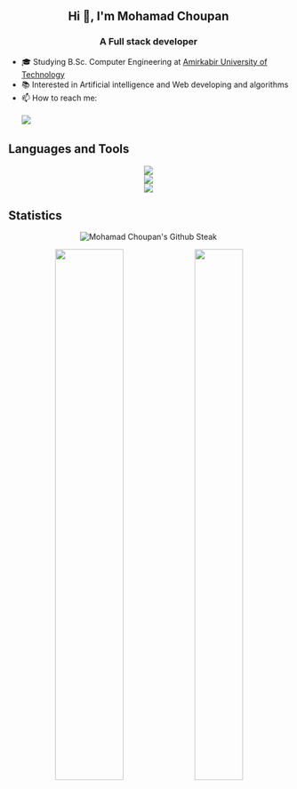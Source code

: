 
<h2 align="center">Hi 👋, I'm Mohamad Choupan</h2>
<h3 align="center">A Full stack developer</h3> 

- 🎓 Studying B.Sc. Computer Engineering at [Amirkabir University of Technology](https://aut.ac.ir)
- 📚 Interested in Artificial intelligence and Web developing and algorithms
- 📫 How to reach me: <br> <br>
[![](https://img.shields.io/badge/-mohamadchoupan80@gmail.com-black?style=flat-circle&logo=gmail)](mailto:mohamadchoupan80@gmail.com)



## Languages and Tools

<p align="center">
  <a href="https://skillicons.dev">
    <img src="https://skillicons.dev/icons?i=c,java,python,js,ts,react,nodejs,django,html,css,reactnative" /><br>
    <img src="https://skillicons.dev/icons?i=postgres,mysql,sqlite,docker,kubernetes,linux" /><br>
    <img src="https://skillicons.dev/icons?i=tensorflow,pytorch,arduino,git,latex" />
  </a>
</p>

## Statistics
<p align="center">
  <img src="https://github-readme-streak-stats.herokuapp.com/?user=mohamadch91&theme=github-dark-blue" alt="Mohamad Choupan's Github Steak" /><br>
<!--   <a href="https://github.com/anuraghazra/github-readme-stats"><img src="https://github-readme-stats.vercel.app/api/wakatime?username=mohamadch91&theme=monokai" alt="Mohamad Choupan's Wakatime"></a> -->
</p>
<p align="center">
  <img height="49.5%" width="49.5%" src="https://github-readme-stats-git-masterrstaa-rickstaa.vercel.app/api?username=mohamadch91&show_icons=true&include_all_commits=false&theme=github_dark&count_private=true" >

  <img height="49.5%" width="41.5%" src="https://github-readme-stats-git-masterrstaa-rickstaa.vercel.app/api/top-langs?username=mohamadch91&layout=compact&theme=github_dark&langs_count=6&hide=c" />
</p>





